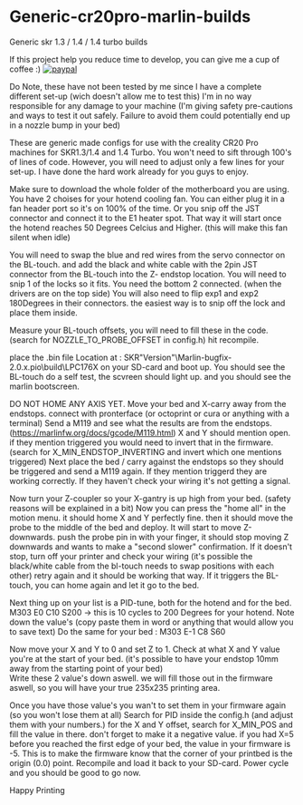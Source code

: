 # Generic-cr20pro-marlin-builds
Generic skr 1.3 / 1.4 / 1.4 turbo builds

If this project help you reduce time to develop, you can give me a cup of coffee :)
[![paypal](https://www.paypalobjects.com/en_US/i/btn/btn_donateCC_LG.gif)](https://paypal.me/JDassen)

Do Note, these have not been tested by me since I have a complete different set-up (wich doesn't allow me to test this) 
I'm in no way responsible for any damage to your machine (I'm giving safety pre-cautions and ways to test it out safely. Failure to avoid them could potentially end up in a nozzle bump in your bed)

These are generic made configs for use with the creality CR20 Pro machines for SKR1.3/1.4 and 1.4 Turbo.
You won't need to sift through 100's of lines of code.
However, you will need to adjust only a few lines for your set-up. I have done the hard work already for you guys to enjoy.

Make sure to download the whole folder of the motherboard you are using.
You have 2 choises for your hotend cooling fan. You can either plug it in a fan header port so it's on 100% of the time. Or you snip off the JST connector and connect it to the E1 heater spot.
That way it will start once the hotend reaches 50 Degrees Celcius and Higher. (this will make this fan silent when idle)

You will need to swap the blue and red wires from the servo connector on the BL-touch. and add the black and white cable with the 2pin JST connector from the BL-touch into the Z- endstop location.
You will need to snip 1 of the locks so it fits. You need the bottom 2 connected. (when the drivers are on the top side) 
You will also need to flip exp1 and exp2 180Degrees in their connectors. the easiest way is to snip off the lock and place them inside.

Measure your BL-touch offsets, you will need to fill these in the code. (search for NOZZLE_TO_PROBE_OFFSET in config.h) hit recompile.

place the .bin file Location at : SKR"Version"\Marlin-bugfix-2.0.x\.pio\build\LPC176X on your SD-card and boot up.
You should see the BL-touch do a self test, the scvreen should light up. and you should see the marlin bootscreen.

DO NOT HOME ANY AXIS YET.
Move your bed and X-carry away from the endstops. connect with pronterface (or octoprint or cura or anything with a terminal)
Send a M119 and see what the results are from the endstops. (https://marlinfw.org/docs/gcode/M119.html)
X and Y should mention open. if they mention triggered you would need to invert that in the firmware. (search for X_MIN_ENDSTOP_INVERTING and invert which one mentions triggered)
Next place the bed / carry against the endstops so they should be triggered and send a M119 again. If they mention triggerd they are working correctly. If they haven't check your wiring it's not getting a signal.

Now turn your Z-coupler so your X-gantry is up high from your bed. (safety reasons will be explained in a bit)
Now you can press the "home all" in the motion menu. it should home X and Y perfectly fine. then it should move the probe to the middle of the bed and deploy.
It will start to move Z-downwards. push the probe pin in with your finger, it should stop moving Z downwards and wants to make a "second slower" confirmation.
If it doesn't stop, turn off your printer and check your wiring (it's possible the black/white cable from the bl-touch needs to swap positions with each other)
retry again and it should be working that way.
If it triggers the BL-touch, you can home again and let it go to the bed.

Next thing up on your list is a PID-tune, both for the hotend and for the bed.
M303 E0 C10 S200 -> this is 10 cycles to 200 Degrees for your hotend. Note down the value's (copy paste them in word or anything that would allow you to save text)
Do the same for your bed : M303 E-1 C8 S60

Now move your X and Y to 0 and set Z to 1.
Check at what X and Y value you're at the start of your bed. (it's possible to have your endstop 10mm away from the starting point of your bed)\
Write these 2 value's down aswell. we will fill those out in the firmware aswell, so you will have your true 235x235 printing area.

Once you have those value's you wan't to set them in your firmware again (so you won't lose them at all)
Search for PID inside the config.h (and adjust them with your numbers.) 
for the X and Y offset, search for X_MIN_POS and fill the value in there. don't forget to make it a negative value. if you had X=5 before you reached the first edge of your bed, the value in your firmware is -5.
This is to make the firmware know that the corner of your printbed is the origin (0.0) point.
Recompile and load it back to your SD-card.
Power cycle and you should be good to go now.

Happy Printing


